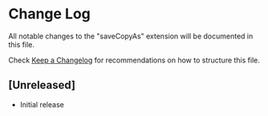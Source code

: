 # Change Log

All notable changes to the "saveCopyAs" extension will be documented in this file.

Check [Keep a Changelog](http://keepachangelog.com/) for recommendations on how to structure this file.

## [Unreleased]

- Initial release